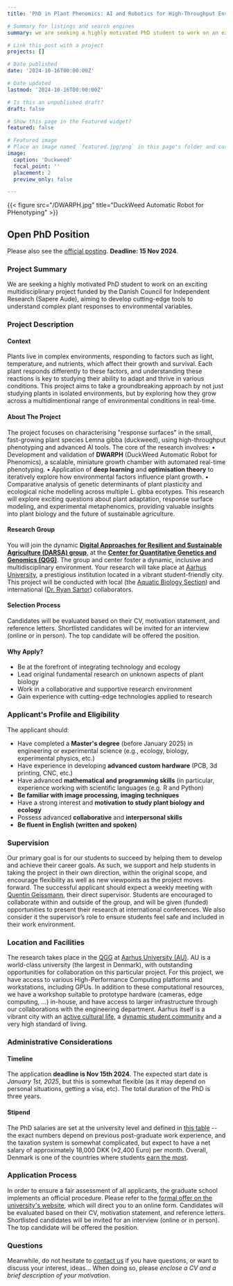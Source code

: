 ```yaml
---
title: 'PhD in Plant Phenomics: AI and Robotics for High-Throughput Environmental Response Mapping'

# Summary for listings and search engines
summary: we are seeking a highly motivated PhD student to work on an exciting multidisciplinary project funded by the Danish Council for Independent Research (Sapere Aude), aiming to develop cutting-edge tools to understand complex plant responses to environmental variables.

# Link this post with a project
projects: []

# Date published
date: '2024-10-16T00:00:00Z'

# Date updated
lastmod: '2024-10-16T00:00:00Z'

# Is this an unpublished draft?
draft: false

# Show this page in the Featured widget?
featured: false

# Featured image
# Place an image named `featured.jpg/png` in this page's folder and customize its options here.
image:
  caption: 'Duckweed'
  focal_point: ''
  placement: 2
  preview_only: false

---
```

{{< figure src="/DWARPH.jpg" title="DuckWeed Automatic Robot for PHenotyping" >}}

## Open PhD Position

Please also see the [official posting](TODO). **Deadline: 15 Nov 2024**.

### Project Summary
We are seeking a highly motivated PhD student to work on an exciting multidisciplinary project funded by the Danish Council for Independent Research (Sapere Aude), aiming to develop cutting-edge tools to understand complex plant responses to environmental variables.

### Project Description

#### Context
Plants live in complex environments, responding to factors such as light, temperature, and nutrients, which affect their growth and survival. Each plant responds differently to these factors, and understanding these reactions is key to studying their ability to adapt and thrive in various conditions. This project aims to take a groundbreaking approach by not just studying plants in isolated environments, but by exploring how they grow across a multidimentional range of environmental conditions in real-time.
#### About The Project
The project focuses on characterising "response surfaces" in the small, fast-growing plant species Lemna gibba (duckweed), using high-throughput phenotyping and advanced AI tools. The core of the research involves:
    • Development and validation of **DWARPH** (DuckWeed Automatic Robot for Phenomics), a scalable, miniature growth chamber with automated real-time phenotyping.
    • Application of **deep learning** and **optimisation theory** to iteratively explore how environmental factors influence plant growth.
    • Comparative analysis of genetic determinants of plant plasticity and ecological niche modelling across multiple L. gibba ecotypes.
This research will explore exciting questions about plant adaptation, response surface modeling, and experimental metaphenomics, providing valuable insights into plant biology and the future of sustainable agriculture.

#### Research Group

You will join the dynamic **[Digital Approaches for Resilient and Sustainable Agriculture (DARSA) group](/)**, at the **[Center for Quantitative Genetics and Genomics (QGG)](https://qgg.au.dk/en)**. The group and center foster a dynamic, inclusive and multidisciplinary environment. Your research will take place at [Aarhus University](https://international.au.dk/), a prestigious institution located in a vibrant student-friendly city. This project will be conducted with local (the [Aquatic Biology Section](https://bio.au.dk/en/about-biology/sections/aquatic-biology)) and international ([Dr. Ryan Sartor](https://cals.ncsu.edu/molecular-and-structural-biochemistry/people/ryan-sartor/)) collaborators.


#### Selection Process
Candidates will be evaluated based on their CV, motivation statement, and reference letters. Shortlisted candidates will be invited for an interview (online or in person). The top candidate will be offered the position.


#### Why Apply?

* Be at the forefront of integrating technology and ecology
* Lead original fundamental research on unknown aspects of plant biology
* Work in a collaborative and supportive research environment
* Gain experience with cutting-edge technologies applied to research

### Applicant's Profile and Eligibility

The applicant should:
* Have completed a **Master's degree** (before January 2025) in engineering or experimental science (e.g., ecology, biology, experimental physics, etc.)
* Have experience in developing **advanced custom hardware** (PCB, 3d printing, CNC, etc.)
* Have advanced **mathematical and programming skills** (in particular, experience working with scientific languages (e.g. R and Python)
* **Be familiar with image processing, imaging techniques**
* Have a strong interest and **motivation to study plant biology and ecology**
* Possess advanced **collaborative** and **interpersonal skills**
* **Be fluent in English (written and spoken)**
    
### Supervision

Our primary goal is for our students to succeed by helping them to develop and achieve their career goals. As such, we support and help students in taking the project in their own direction, within the original scope, and encourage flexibility as well as new viewpoints as the project moves forward. The successful applicant should expect a weekly meeting with [Quentin Geissmann](/people/auto-qgeissmann), their direct supervisor. Students are encouraged to collaborate within and outside of the group, and will be given (funded) opportunities to present their research at international conferences. We also consider it the supervisor’s role to ensure students feel safe and included in their work environment.

### Location and Facilities

The research takes place in the [QGG](https://qgg.au.dk/en/) at [Aarhus University (AU)](https://international.au.dk/).
AU is a world-class university (the largest in Denmark), with outstanding opportunities for collaboration on this particular project.
For this project, we have access to various High-Performance Computing platforms and workstations, including GPUs.
In addition to these computational resources, we have  a workshop suitable to prototype hardware (cameras, edge computing, ...) in-house, and have access to larger infrastructure through our collaborations with the engineering department.
Aarhus itself is a vibrant city with an [active cultural life](https://www.theguardian.com/travel/2016/apr/05/aarhus-denmark-city-of-culture-2017), a [dynamic student community](https://www.visitaarhus.com/groups/study-aarhus) and a very high standard of living.

### Administrative Considerations

#### Timeline

The application **deadline is Nov 15th 2024**.
The expected start date is *January 1st, 2025*, but this is somewhat flexible (as it may depend on personal situations, getting a visa, etc).
The total duration of the PhD is three years.

#### Stipend 
The PhD salaries are set at the university level and defined in [this table](https://www.hr.aau.dk/digitalAssets/1001/1001827_akademisk_skala_01.04.2021.pdf) -- the exact numbers depend on previous post-graduate work experience, and the taxation system is somewhat complicated, but expect to have a net salary of approximately 18,000 DKK (≈2,400 Euro) per month. Overall, Denmark is one of the countries where students [earn the most](https://www.studyinternational.com/news/highest-phd-stipend/).

### Application Process
In order to ensure a fair assessment of all applicants, the graduate school implements an official procedure. Please refer to the [formal offer on the university's website](TODO), which will direct you to an online form.
Candidates will be evaluated based on their CV, motivation statement, and reference letters. Shortlisted candidates will be invited for an interview (online or in person). The top candidate will be offered the position.

### Questions

Meanwhile, do not hesitate to [contact us](mailto:qgeissmann@qgg.au.dk) if you have questions, or want to discuss your interest, ideas... When doing so, please *enclose a CV and a brief description of your motivation*.



